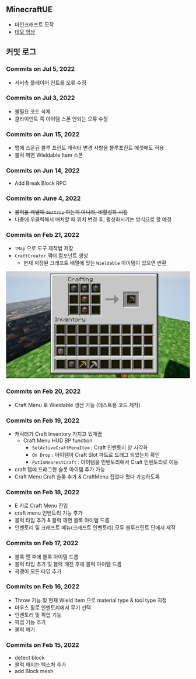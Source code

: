 ## MinecraftUE

- 마인크래프트 모작
- [데모 영상](https://youtu.be/7yRAWYkmaq8)


## 커밋 로그

### Commits on Jul 5, 2022

- 서버측 플레이어 컨트롤 오류 수정 
 
### Commits on Jul 3, 2022

- 불필요 코드 삭제 
- 클라이언트 쪽 아이템 스폰 안되는 오류 수정 

 
### Commits on Jun 15, 2022

- 맵에 스폰된 블루 프린트 캐릭터 변경 사항을 블루프린트 에셋에도 적용
- 블럭 깨면 Wieldable Item 스폰

 
### Commits on Jun 14, 2022

- Add Break Block RPC


### Commits on June 4, 2022

- ~~블럭을 캐낼때 `destroy` 하는게 아니라, 비활성화 시킴~~
- 나중에 우클릭해서 배치할 때 위치 변경 후, 활성화시키는 방식으로 할 예정

### Commits on Feb 21, 2022

- `TMap` 으로 도구 제작법 저장
- `CraftCreator` 액터 컴포넌트 생성
    - 현재 저장된 크래프트 배열에 맞는 `Wieldable` 아이템이 있으면 반환

<img src="./readme_assets/01.png" width="600">

### Commits on Feb 20, 2022

- Craft Menu 로 Wieldable 생산 가능 (테스트용 코드 제작)

### Commits on Feb 19, 2022

- 캐릭터가 Craft Inventory 가지고 있게끔
    - Craft Menu HUD BP function
        - `SetActiveCraftMenuItem` : Craft 인벤토리 창 시각화
        - `On Drop` : 아이템이 Craft Slot 파트로 드래그 되었는지 확인
        - `PutInNearestCraft` : 아이템을 인벤토리에서 Craft 인벤토리로 이동
- craft 탭에 드래그한 슬롯 아이템 추가 가능
- Craft Menu Craft 슬롯 추가 & CraftMenu 접었다 폈다 가능하도록

### Commits on Feb 18, 2022

- E 키로 Craft Menu 진입
- craft menu 인벤토리 기능 추가
- 블럭 타입 추가 & 블럭 깨면 블록 아이템 드롭
- 인벤토리 및 크래프트 메뉴(크래프트 인벤토리) 모두 블루프린트 단에서 제작

### Commits on Feb 17, 2022

- 블록 깬 후에 블록 아이템 드롭
- 블럭 타입 추가 및 블럭 깨진 후에 블럭 아이템 드롭
- 곡괭이 모든 타입 추가 

### Commits on Feb 16, 2022

- Throw 기능 및 현재 Wield Item 으로 material type & tool type 지정
- 마우스 휠로 인벤토리에서 무기 선택
- 인벤토리 및 픽업 기능
- 픽업 기능 추가 
- 블럭 깨기

### Commits on Feb 15, 2022

- detect block
- 블럭 깨지는 텍스처 추가
- add Block mesh